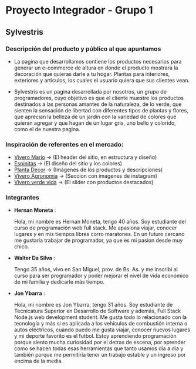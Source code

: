 # Proyecto Integrador - Grupo 1
## **Sylvestris**
### **Descripción del producto y público al que apuntamos**

 - La pagina que desarrollamos contiene los productos necesarios para generar un e-commerce de altura en donde el producto mostrara la decoración que quieras darle a tu hogar. Plantas para interiores, exteriores y articulos, los cuales el usuario quiera que sus clientes vean.
 
 - Sylvestris es un pagina desarrollada por nosotros, un grupo de programadores, cuyo objetivo es que el cliente muestre los productos destinados a las personas amantes de la naturaleza, de lo verde, que sienten la sensación de libertad con diferentes tipos de plantas y flores, que aprecian la belleza de un jardín con la variedad de colores que quieran agregar y que hagan de un lugar gris, uno bello y colorido, como el de nuestra pagina.

### **Inspiración de referentes en el mercado:**
- [Vivero Mario](https://tienda.viveromario.com.ar/) -> (El header del sitio, en estructura y diseño)
- [Espinitas](https://hernan0066.wixsite.com/my-site-3) -> (El diseño del sitio y los colores)
- [Planta Decor](https://plantadecor.com/) -> (Imágenes de los productos y descripciones)
- [Vivero Agronomia](https://viveroagronomia.com.ar/) -> (Seccion con imagenes de instagram)
- [Vivero verde vida](https://viveroverdevida.com.ar/) -> (El slider con productos destacados)
### **Integrantes**
- **Hernan Moneta** :
  
  Hola, mi nombre es Hernan Moneta, tengo 40 años. Soy estudiante del curso de programación web full stack. Me apasiona viajar, conocer lugares y en mis tiempos libres corro maratones. En un futuro cercano me gustaría trabajar de programador, ya que es mi pasion desde muy chico.

- **Walter Da Silva** :

  Tengo 35 años, vivo en San Miguel, prov. de Bs. As. y me inscribi al curso para ser programador y poder mejorar el nivel de vida económico de mi familia y dedicarle más tiempo.

- **Jon Ybarra** :
  
  Hola, mi nombre es Jon Ybarra, tengo 31 años. Soy estudiante de Tecnicatura Superior en Desarrollo de Software y además, Full Stack Node.js web development student.
  Me gusta todo lo relacionado con la tecnología y más si es aplicada a los vehículos de combustión interna o autos eléctricos, cuando puedo me gusta viajar, conocer nuevos lugares y mi deporte favorito es el futbol.
  Estoy aprendiendo programación porque siento mucha curiosidad por el detras de escena, por aprender como se hacen todas esas herramientas que tanto usamos día a día y también porque me permitiría tener un trabajo estable y un ingreso por encima de la media.